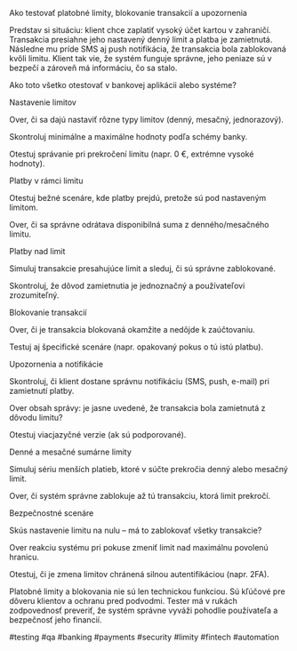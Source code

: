 Ako testovať platobné limity, blokovanie transakcií a upozornenia

Predstav si situáciu: klient chce zaplatiť vysoký účet kartou v zahraničí. Transakcia presiahne jeho nastavený denný limit a platba je zamietnutá. Následne mu príde SMS aj push notifikácia, že transakcia bola zablokovaná kvôli limitu. Klient tak vie, že systém funguje správne, jeho peniaze sú v bezpečí a zároveň má informáciu, čo sa stalo.

Ako toto všetko otestovať v bankovej aplikácii alebo systéme?



Nastavenie limitov

Over, či sa dajú nastaviť rôzne typy limitov (denný, mesačný, jednorazový).

Skontroluj minimálne a maximálne hodnoty podľa schémy banky.

Otestuj správanie pri prekročení limitu (napr. 0 €, extrémne vysoké hodnoty).

Platby v rámci limitu

Otestuj bežné scenáre, kde platby prejdú, pretože sú pod nastaveným limitom.

Over, či sa správne odrátava disponibilná suma z denného/mesačného limitu.

Platby nad limit

Simuluj transakcie presahujúce limit a sleduj, či sú správne zablokované.

Skontroluj, že dôvod zamietnutia je jednoznačný a používateľovi zrozumiteľný.

Blokovanie transakcií

Over, či je transakcia blokovaná okamžite a nedôjde k zaúčtovaniu.

Testuj aj špecifické scenáre (napr. opakovaný pokus o tú istú platbu).

Upozornenia a notifikácie

Skontroluj, či klient dostane správnu notifikáciu (SMS, push, e-mail) pri zamietnutí platby.

Over obsah správy: je jasne uvedené, že transakcia bola zamietnutá z dôvodu limitu?

Otestuj viacjazyčné verzie (ak sú podporované).

Denné a mesačné sumárne limity

Simuluj sériu menších platieb, ktoré v súčte prekročia denný alebo mesačný limit.

Over, či systém správne zablokuje až tú transakciu, ktorá limit prekročí.

Bezpečnostné scenáre

Skús nastavenie limitu na nulu – má to zablokovať všetky transakcie?

Over reakciu systému pri pokuse zmeniť limit nad maximálnu povolenú hranicu.

Otestuj, či je zmena limitov chránená silnou autentifikáciou (napr. 2FA).

Platobné limity a blokovania nie sú len technickou funkciou. Sú kľúčové pre dôveru klientov a ochranu pred podvodmi. Tester má v rukách zodpovednosť preveriť, že systém správne vyváži pohodlie používateľa a bezpečnosť jeho financií.

#testing #qa #banking #payments #security #limity #fintech #automation




